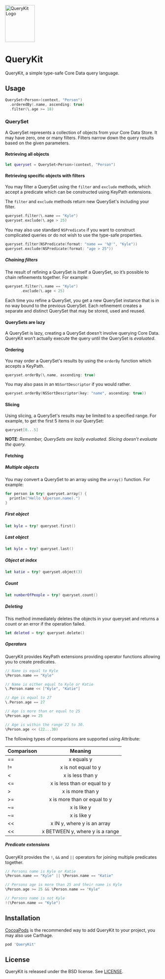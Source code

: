 <img src="QueryKit.png" width=96 height=120 alt="QueryKit Logo" />

# QueryKit

QueryKit, a simple type-safe Core Data query language.

## Usage

```swift
QuerySet<Person>(context, "Person")
  .orderedBy(.name, ascending: true)
  .filter(\.age >= 18)
```

### QuerySet

A QuerySet represents a collection of objects from your Core Data Store.
It may have zero, one or many filters. Filters narrow down the query
results based on the given parameters.

#### Retrieving all objects

```swift
let queryset = QuerySet<Person>(context, "Person")
```

#### Retrieving specific objects with filters

You may filter a QuerySet using the `filter` and `exclude` methods, which
accept a predicate which can be constructed using KeyPath extensions.

The `filter` and `exclude` methods return new QuerySet's including your filter.

```swift
queryset.filter(\.name == "Kyle")
queryset.exclude(\.age > 25)
```

You may also use standard `NSPredicate` if you want to construct complicated
queries or do not wish to use the type-safe properties.

```swift
queryset.filter(NSPredicate(format: "name == '%@'", "Kyle"))
queryset.exclude(NSPredicate(format: "age > 25"))
```

##### Chaining filters

The result of refining a QuerySet is itself a QuerySet, so it’s possible
to chain refinements together. For example:

```swift
queryset.filter(\.name == "Kyle")
       .exclude(\.age < 25)
```

Each time you refine a QuerySet, you get a new QuerySet instance that is in no
way bound to the previous QuerySet. Each refinement creates a separate and
distinct QuerySet that may be stored, used and reused.

#### QuerySets are lazy

A QuerySet is lazy, creating a QuerySet doesn’t involve querying
Core Data. QueryKit won’t actually execute the query until the
QuerySet is *evaluated*.

#### Ordering

You may order a QuerySet's results by using the `orderBy` function which
accepts a KeyPath.

```swift
queryset.orderBy(\.name, ascending: true)
```

You may also pass in an `NSSortDescriptor` if you would rather.

```swift
queryset.orderBy(NSSortDescriptor(key: "name", ascending: true))
```

#### Slicing

Using slicing, a QuerySet's results may be limited to a specified range. For
example, to get the first 5 items in our QuerySet:

```swift
queryset[0...5]
```

**NOTE**: *Remember, QuerySets are lazily evaluated. Slicing doesn’t evaluate the query.*

#### Fetching

##### Multiple objects

You may convert a QuerySet to an array using the `array()` function. For example:

```swift
for person in try! queryset.array() {
  println("Hello \(person.name).")
}
```

##### First object

```swift
let kyle = try? queryset.first()
```

##### Last object

```swift
let kyle = try? queryset.last()
```

##### Object at index

```swift
let katie = try? queryset.object(3)
```

##### Count

```swift
let numberOfPeople = try? queryset.count()
```

##### Deleting

This method immediately deletes the objects in your queryset and returns a
count or an error if the operation failed.

```swift
let deleted = try? queryset.delete()
```

##### Operators

QueryKit provides KeyPath extensions providing operator functions allowing you
to create predicates.

```swift
// Name is equal to Kyle
\Person.name == "Kyle"

// Name is either equal to Kyle or Katie
\.Person.name << ["Kyle", "Katie"]

// Age is equal to 27
\.Person.age == 27

// Age is more than or equal to 25
\Person.age >= 25

// Age is within the range 22 to 30.
\Person.age << (22...30)
```

The following types of comparisons are supported using Attribute:

| Comparison | Meaning |
| ------- |:--------:|
| == | x equals y |
| != | x is not equal to y |
| < | x is less than y |
| <= | x is less than or equal to y |
| > | x is more than y |
| >= | x is more than or equal to y |
| ~= | x is like y |
| ~= | x is like y |
| << | x IN y, where y is an array |
| << | x BETWEEN y, where y is a range |

##### Predicate extensions

QueryKit provides the `!`, `&&` and `||` operators for joining multiple predicates together.

```swift
// Persons name is Kyle or Katie
\Person.name == "Kyle" || \Person.name == "Katie"

// Persons age is more than 25 and their name is Kyle
\Person.age >= 25 && \Person.name == "Kyle"

// Persons name is not Kyle
!(\Person.name == "Kyle")
```

## Installation

[CocoaPods](http://cocoapods.org) is the recommended way to add QueryKit to
your project, you may also use Carthage.

```ruby
pod 'QueryKit'
```

## License

QueryKit is released under the BSD license. See [LICENSE](LICENSE).

